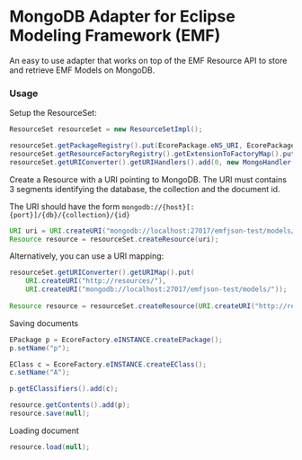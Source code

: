 # MongoDB Adapter for Eclipse Modeling Framework (EMF)

An easy to use adapter that works on top of the EMF Resource API to store and retrieve EMF Models on MongoDB.

### Usage

Setup the ResourceSet:

```java
ResourceSet resourceSet = new ResourceSetImpl();

resourceSet.getPackageRegistry().put(EcorePackage.eNS_URI, EcorePackage.eINSTANCE);
resourceSet.getResourceFactoryRegistry().getExtensionToFactoryMap().put("*", new JsonResourceFactory());
resourceSet.getURIConverter().getURIHandlers().add(0, new MongoHandler());
```

Create a Resource with a URI pointing to MongoDB. The URI must contains 3 segments identifying the database, the collection and the document id.

The URI should have the form ```mongodb://{host}[:{port}]/{db}/{collection}/{id}```

```java
URI uri = URI.createURI("mongodb://localhost:27017/emfjson-test/models/model1");
Resource resource = resourceSet.createResource(uri);
```

Alternatively, you can use a URI mapping:

```java
resourceSet.getURIConverter().getURIMap().put(
	URI.createURI("http://resources/"), 
	URI.createURI("mongodb://localhost:27017/emfjson-test/models/"));
	
Resource resource = resourceSet.createResource(URI.createURI("http://resources/model1"));
```

Saving documents

```java
EPackage p = EcoreFactory.eINSTANCE.createEPackage();
p.setName("p");

EClass c = EcoreFactory.eINSTANCE.createEClass();
c.setName("A");

p.getEClassifiers().add(c);

resource.getContents().add(p);
resource.save(null);
```

Loading document

```java
resource.load(null);
```
